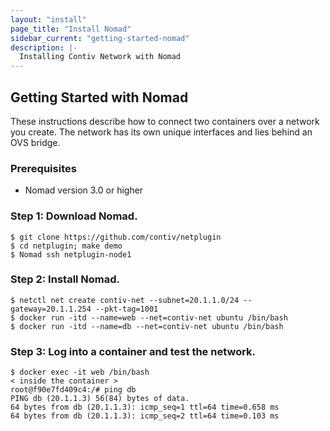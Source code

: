 ```yaml
---
layout: "install"
page_title: "Install Nomad"
sidebar_current: "getting-started-nomad"
description: |-
  Installing Contiv Network with Nomad
---
```


## Getting Started with Nomad

These instructions describe how to connect two containers
over a network you create. The network has
its own unique interfaces and lies behind an OVS bridge.

### Prerequisites
- Nomad version 3.0 or higher


### Step 1: Download Nomad.

```
$ git clone https://github.com/contiv/netplugin
$ cd netplugin; make demo
$ Nomad ssh netplugin-node1
```

### Step 2: Install Nomad.

```
$ netctl net create contiv-net --subnet=20.1.1.0/24 --gateway=20.1.1.254 --pkt-tag=1001
$ docker run -itd --name=web --net=contiv-net ubuntu /bin/bash
$ docker run -itd --name=db --net=contiv-net ubuntu /bin/bash
```

### Step 3: Log into a container and test the network.

```
$ docker exec -it web /bin/bash
< inside the container >
root@f90e7fd409c4:/# ping db
PING db (20.1.1.3) 56(84) bytes of data.
64 bytes from db (20.1.1.3): icmp_seq=1 ttl=64 time=0.658 ms
64 bytes from db (20.1.1.3): icmp_seq=2 ttl=64 time=0.103 ms
```
